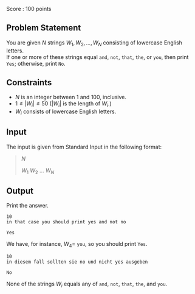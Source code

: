 Score : $100$ points

## Problem Statement

You are given $N$ strings $W_1,W_2,\dots,W_N$ consisting of lowercase English letters.<br>
If one or more of these strings equal `and`, `not`, `that`, `the`, or `you`, then print `Yes`; otherwise, print `No`.

## Constraints

- $N$ is an integer between $1$ and $100$, inclusive.
- $1 \le |W_i| \le 50$ ($|W_i|$ is the length of $W_i$.)
- $W_i$ consists of lowercase English letters.

## Input

The input is given from Standard Input in the following format:

> $N$
> 
> $W_1$ $W_2$ $\dots$ $W_N$

## Output

Print the answer.

```input1
10
in that case you should print yes and not no
```

```output1
Yes
```

We have, for instance, $W_4=$ `you`, so you should print `Yes`.

```input2
10
in diesem fall sollten sie no und nicht yes ausgeben
```

```output2
No
```

None of the strings $W_i$ equals any of `and`, `not`, `that`, `the`, and `you`.